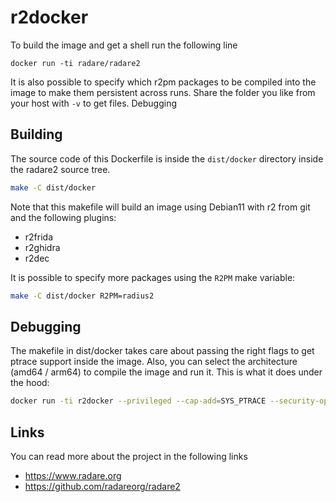 # r2docker

To build the image and get a shell run the following line

```
docker run -ti radare/radare2
```

It is also possible to specify which r2pm packages to be compiled into the image to make them persistent across runs. Share the folder you like from your host with `-v` to get files. Debugging

## Building

The source code of this Dockerfile is inside the `dist/docker` directory inside the  radare2 source tree.

```sh
make -C dist/docker
```

Note that this makefile will build an image using Debian11 with r2 from git and the following plugins:

* r2frida
* r2ghidra
* r2dec

It is possible to specify more packages using the `R2PM` make variable:

```sh
make -C dist/docker R2PM=radius2
```

## Debugging

The makefile in dist/docker takes care about passing the right flags to get ptrace support inside the image. Also, you can select the architecture (amd64 / arm64) to compile the image and run it. This is what it does under the hood:

```sh
docker run -ti r2docker --privileged --cap-add=SYS_PTRACE --security-opt seccomp=unconfined --security-opt apparmor=unconfined
```

## Links

You can read more about the project in the following links

* https://www.radare.org
* https://github.com/radareorg/radare2

